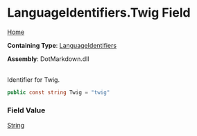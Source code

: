 # LanguageIdentifiers\.Twig Field

[Home](../../../README.md)

**Containing Type**: [LanguageIdentifiers](../README.md)

**Assembly**: DotMarkdown\.dll

\
Identifier for Twig\.

```csharp
public const string Twig = "twig"
```

### Field Value

[String](https://docs.microsoft.com/en-us/dotnet/api/system.string)

